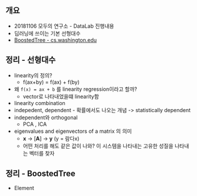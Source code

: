 ## 개요
- 20181106 모두의 연구소 - DataLab 진행내용
- 딥러닝에 쓰이는 기본 선형대수
- [BoostedTree - cs.washington.edu](https://homes.cs.washington.edu/~tqchen/pdf/BoostedTree.pdf)

## 정리 - 선형대수
- linearity의 정의?
    + f(ax+by) = f(ax) + f(by)
- 왜 `f(x) = ax + b` 를 linearity regression이라고 할까?
    + vector로 나타내었을떄 linearity함
- linearity combination
- indepedent, dependent - 확률에서도 나오는 개념 -> statistically dependent
- independent와 orthogonal
    + PCA , ICA
- eigenvalues and eigenvectors of a matrix 의 의미
    + **x** -> [**A**] -> **y** (y = 람다x)
    + 어떤 처리를 해도 같은 값이 나와? 이 시스템을 나타내는 고유한 성질을 나타내는 벡터를 찾자

## 정리 - BoostedTree
- Element